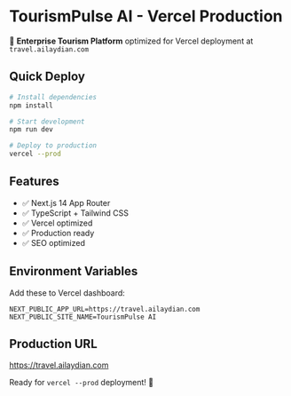 # TourismPulse AI - Vercel Production

🚀 **Enterprise Tourism Platform** optimized for Vercel deployment at `travel.ailaydian.com`

## Quick Deploy

```bash
# Install dependencies
npm install

# Start development
npm run dev

# Deploy to production
vercel --prod
```

## Features

- ✅ Next.js 14 App Router
- ✅ TypeScript + Tailwind CSS
- ✅ Vercel optimized
- ✅ Production ready
- ✅ SEO optimized

## Environment Variables

Add these to Vercel dashboard:

```
NEXT_PUBLIC_APP_URL=https://travel.ailaydian.com
NEXT_PUBLIC_SITE_NAME=TourismPulse AI
```

## Production URL

https://travel.ailaydian.com

Ready for `vercel --prod` deployment! 🎉